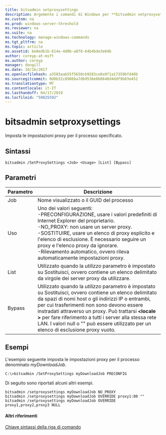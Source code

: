 ```yaml
---
title: bitsadmin setproxysettings
description: Argomento i comandi di Windows per **bitsadmin setproxysettings** -imposta le impostazioni proxy per il processo specificato.
ms.custom: na
ms.prod: windows-server-threshold
ms.reviewer: na
ms.suite: na
ms.technology: manage-windows-commands
ms.tgt_pltfrm: na
ms.topic: article
ms.assetid: be8edb1b-614e-4d0b-a8f8-64b4bde3e64b
author: coreyp-at-msft
ms.author: coreyp
manager: dongill
ms.date: 10/16/2017
ms.openlocfilehash: a3503aab55f5650cb9283ce8a9f1a17359bfd48b
ms.sourcegitcommit: 0d0b32c8986ba7db9536e0b8648d4ddf9b03e452
ms.translationtype: MT
ms.contentlocale: it-IT
ms.lasthandoff: 04/17/2019
ms.locfileid: "59825592"
---
```

# <a name="bitsadmin-setproxysettings"></a>bitsadmin setproxysettings



Imposta le impostazioni proxy per il processo specificato.

## <a name="syntax"></a>Sintassi

```
bitsadmin /SetProxySettings <Job> <Usage> [List] [Bypass]
```

## <a name="parameters"></a>Parametri

|Parametro|Descrizione|
|---------|-----------|
|Job|Nome visualizzato o il GUID del processo|
|Uso|Uno dei valori seguenti:</br>-PRECONFIGURAZIONE, usare i valori predefiniti di Internet Explorer del proprietario.</br>-NO_PROXY: non usare un server proxy.</br>-SOSTITUIRE, usare un elenco di proxy esplicito e l'elenco di esclusione. È necessario seguire un proxy e l'elenco proxy da ignorare.</br>-Rilevamento automatico, ovvero rileva automaticamente impostazioni proxy.|
|List|Utilizzato quando la *utilizzo* parametro è impostato su Sostituisci, ovvero contiene un elenco delimitato da virgole dei server proxy da utilizzare.|
|Bypass|Utilizzato quando la *utilizzo* parametro è impostato su Sostituisci, ovvero contiene un elenco delimitato da spazi di nomi host o gli indirizzi IP o entrambi, per cui trasferimenti non sono devono essere instradati attraverso un proxy. Può trattarsi  **\<locale >** per fare riferimento a tutti i server alla stessa rete LAN. I valori null o "" può essere utilizzato per un elenco di esclusione proxy vuoto.|

## <a name="BKMK_examples"></a>Esempi

L'esempio seguente imposta le impostazioni proxy per il processo denominato *myDownloadJob*.

```
C:\>bitsadmin /SetProxySettings myDownloadJob PRECONFIG
```

Di seguito sono riportati alcuni altri esempi.

```
bitsadmin /setproxysettings myDownloadJob NO_PROXY
bitsadmin /setproxysettings myDownloadJob OVERRIDE proxy1:80 ""
bitsadmin /setproxysettings myDownloadJob OVERRIDE proxy1,proxy2,proxy3 NULL
```

#### <a name="additional-references"></a>Altri riferimenti

[Chiave sintassi della riga di comando](command-line-syntax-key.md)
